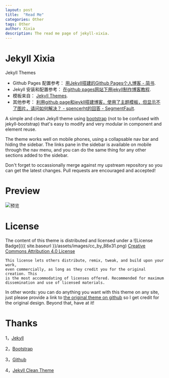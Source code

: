```yaml
---
layout: post
title:  "Read Me"
categories: Other
tags: Other
author: Xixia
description: The read me page of jekyll-xixia.
---
```


Jekyll Xixia
============
Jekyll Themes




* Github Pages 配置参考： [用Jekyll搭建的Github Pages个人博客 - 简书](http://www.jianshu.com/p/88c9e72978b4).
* Jekyll 安装和配置参考： [在github pages网站下用jekyll制作博客教程](http://kresnik.wang/works/tech/2015/06/07/%E5%9C%A8github-pages%E7%BD%91%E7%AB%99%E4%B8%8B%E7%94%A8jekyll%E5%88%B6%E4%BD%9C%E5%8D%9A%E5%AE%A2%E6%95%99%E7%A8%8B.html).
* 模板来自： [Jekyll Themes](http://jekyllthemes.org/).
* 其他参考： [利用github page和jeykll搭建博客，使用了主题模板，但显示不了图片，请问如何解决？ - spencerht的回答 - SegmentFault](https://segmentfault.com/q/1010000011216900/a-1020000011217224).

A simple and clean Jekyll theme using [bootstrap](http://getbootstrap.com)
(not to be confused with jekyll-bootstrap) that's easy to modify and very
modular in component and element reuse.

The theme works well on mobile phones, using a collapsable nav bar and hiding the
sidebar. The links pane in the sidebar is available on mobile through the nav menu,
and you can do the same thing for any other sections added to the sidebar.

Don't forget to occassionally merge against my upstream repository so you can get
the latest changes. Pull requests are encouraged and accepted!

Preview
=======
![预览](//assets/images/preview.png)

License
=======

The content of this theme is distributed and licensed under a
![License Badge]({{ site.baseurl }}/assets/images/cc_by_88x31.png)
[Creative Commons Attribution 4.0 License](https://creativecommons.org/licenses/by/4.0/legalcode)

    This license lets others distribute, remix, tweak, and build upon your work,
    even commercially, as long as they credit you for the original creation. This
    is the most accommodating of licenses offered. Recommended for maximum
    dissemination and use of licensed materials.

In other words: you can do anything you want with this theme on any site, just please
provide a link to [the original theme on github](https://github.com/zxixia/jekyll-xixia)
so I get credit for the original design. Beyond that, have at it!

Thanks
======

1，[Jekyll][jekyll-url]

2，[Bootstrap][bootstrap-url]

3，[Github][github-url]

4，[Jekyll Clean Theme][Jekyll-Clean-Theme-url]

[jekyll-url]: http://jekyllrb.com/
[bootstrap-url]: http://getbootstrap.com/
[github-url]: https://github.com/
[Jekyll-Clean-Theme-url]: https://github.com/scotte/jekyll-clean
[xixia-url]: http://xixia.info/